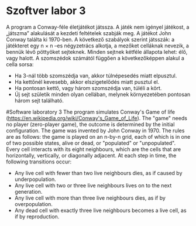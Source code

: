 # Szoftver labor 3
A program a Conway-féle életjátékot játssza. A játék nem igényel játékost, a „játszma” alakulását a kezdeti feltételek szabják meg. A játékot John Conway találta ki 1970-ben. A következő szabályok szerint játsszák: a játékteret egy n × n –es négyzetrács alkotja, a mezőket celláknak nevezik, a bennük lévő pöttyöket sejteknek. Minden sejtnek kétféle állapota lehet: élő, vagy halott. A szomszédok számától függően a következőképpen alakul a cella sorsa:

*	Ha 3-nál több szomszédja van, akkor túlnépesedés miatt elpusztul.
*	Ha kettőnél kevesebb, akkor elszigetelődés miatt pusztul el.
*	Ha pontosan kettő, vagy három szomszédja van, túléli a kört.
*	Új sejt születik minden olyan cellában, melynek környezetében pontosan három sejt található.

#Software laboratory 3
The program simulates Conway's Game of life (https://en.wikipedia.org/wiki/Conway's_Game_of_Life). The  "game" needs no player (zero-player game), the outcome is determined by the initial configuration. The game was invented by John Conway in 1970. The rules are as follows: the game is played on an n-by-n grid, each of which is in one of two possible states, alive or dead, or "populated" or "unpopulated". Every cell interacts with its eight neighbours, which are the cells that are horizontally, vertically, or diagonally adjacent. At each step in time, the following transitions occur:

  *  Any live cell with fewer than two live neighbours dies, as if caused by underpopulation.
  *  Any live cell with two or three live neighbours lives on to the next generation.
  *  Any live cell with more than three live neighbours dies, as if by overpopulation.
  *  Any dead cell with exactly three live neighbours becomes a live cell, as if by reproduction.
